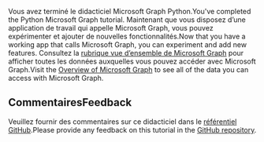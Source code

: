 <!-- markdownlint-disable MD002 MD041 -->

<span data-ttu-id="f012e-101">Vous avez terminé le didacticiel Microsoft Graph Python.</span><span class="sxs-lookup"><span data-stu-id="f012e-101">You've completed the Python Microsoft Graph tutorial.</span></span> <span data-ttu-id="f012e-102">Maintenant que vous disposez d’une application de travail qui appelle Microsoft Graph, vous pouvez expérimenter et ajouter de nouvelles fonctionnalités.</span><span class="sxs-lookup"><span data-stu-id="f012e-102">Now that you have a working app that calls Microsoft Graph, you can experiment and add new features.</span></span> <span data-ttu-id="f012e-103">Consultez la [rubrique vue d’ensemble de Microsoft Graph](/graph/overview) pour afficher toutes les données auxquelles vous pouvez accéder avec Microsoft Graph.</span><span class="sxs-lookup"><span data-stu-id="f012e-103">Visit the [Overview of Microsoft Graph](/graph/overview) to see all of the data you can access with Microsoft Graph.</span></span>

## <a name="feedback"></a><span data-ttu-id="f012e-104">Commentaires</span><span class="sxs-lookup"><span data-stu-id="f012e-104">Feedback</span></span>

<span data-ttu-id="f012e-105">Veuillez fournir des commentaires sur ce didacticiel dans le [référentiel GitHub](https://github.com/microsoftgraph/msgraph-training-pythondjangoapp).</span><span class="sxs-lookup"><span data-stu-id="f012e-105">Please provide any feedback on this tutorial in the [GitHub repository](https://github.com/microsoftgraph/msgraph-training-pythondjangoapp).</span></span>
